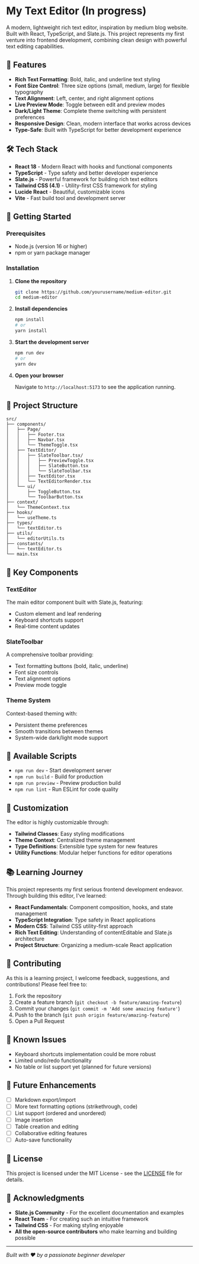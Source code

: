 # My Text Editor (In progress)

A modern, lightweight rich text editor, inspiration by medium blog website. Built with React, TypeScript, and Slate.js. This project represents my first venture into frontend development, combining clean design with powerful text editing capabilities.

## 🌟 Features

- **Rich Text Formatting**: Bold, italic, and underline text styling
- **Font Size Control**: Three size options (small, medium, large) for flexible typography
- **Text Alignment**: Left, center, and right alignment options
- **Live Preview Mode**: Toggle between edit and preview modes
- **Dark/Light Theme**: Complete theme switching with persistent preferences
- **Responsive Design**: Clean, modern interface that works across devices
- **Type-Safe**: Built with TypeScript for better development experience

## 🛠️ Tech Stack

- **React 18** - Modern React with hooks and functional components
- **TypeScript** - Type safety and better developer experience
- **Slate.js** - Powerful framework for building rich text editors
- **Tailwind CSS (4.1)** - Utility-first CSS framework for styling
- **Lucide React** - Beautiful, customizable icons
- **Vite** - Fast build tool and development server

## 🚀 Getting Started

### Prerequisites

- Node.js (version 16 or higher)
- npm or yarn package manager

### Installation

1. **Clone the repository**

   ```bash
   git clone https://github.com/yourusername/medium-editor.git
   cd medium-editor
   ```

2. **Install dependencies**

   ```bash
   npm install
   # or
   yarn install
   ```

3. **Start the development server**

   ```bash
   npm run dev
   # or
   yarn dev
   ```

4. **Open your browser**

   Navigate to `http://localhost:5173` to see the application running.

## 📁 Project Structure

```
src/
├── components/
│   ├── Page/
│   │   ├── Footer.tsx
│   │   ├── Navbar.tsx
│   │   └── ThemeToggle.tsx
│   ├── TextEditor/
│   │   ├── SlateToolbar.tsx/
│   │   │   ├── PreviewToggle.tsx
│   │   │   ├── SlateButton.tsx
│   │   │   └── SlateToolbar.tsx
│   │   ├── TextEditor.tsx
│   │   └── TextEditorRender.tsx
│   └── ui/
│       ├── ToggleButton.tsx
│       └── ToolbarButton.tsx
├── context/
│   └── ThemeContext.tsx
├── hooks/
│   └── useTheme.ts
├── types/
│   └── textEditor.ts
├── utils/
│   └── editorUtils.ts
├── constants/
│   └── textEditor.ts
└── main.tsx
```

## 🎯 Key Components

### TextEditor

The main editor component built with Slate.js, featuring:

- Custom element and leaf rendering
- Keyboard shortcuts support
- Real-time content updates

### SlateToolbar

A comprehensive toolbar providing:

- Text formatting buttons (bold, italic, underline)
- Font size controls
- Text alignment options
- Preview mode toggle

### Theme System

Context-based theming with:

- Persistent theme preferences
- Smooth transitions between themes
- System-wide dark/light mode support

## 🔧 Available Scripts

- `npm run dev` - Start development server
- `npm run build` - Build for production
- `npm run preview` - Preview production build
- `npm run lint` - Run ESLint for code quality

## 🎨 Customization

The editor is highly customizable through:

- **Tailwind Classes**: Easy styling modifications
- **Theme Context**: Centralized theme management
- **Type Definitions**: Extensible type system for new features
- **Utility Functions**: Modular helper functions for editor operations

## 📚 Learning Journey

This project represents my first serious frontend development endeavor. Through building this editor, I've learned:

- **React Fundamentals**: Component composition, hooks, and state management
- **TypeScript Integration**: Type safety in React applications
- **Modern CSS**: Tailwind CSS utility-first approach
- **Rich Text Editing**: Understanding of contentEditable and Slate.js architecture
- **Project Structure**: Organizing a medium-scale React application

## 🤝 Contributing

As this is a learning project, I welcome feedback, suggestions, and contributions! Please feel free to:

1. Fork the repository
2. Create a feature branch (`git checkout -b feature/amazing-feature`)
3. Commit your changes (`git commit -m 'Add some amazing feature'`)
4. Push to the branch (`git push origin feature/amazing-feature`)
5. Open a Pull Request

## 🐛 Known Issues

- Keyboard shortcuts implementation could be more robust
- Limited undo/redo functionality
- No table or list support yet (planned for future versions)

## 🔮 Future Enhancements

- [ ] Markdown export/import
- [ ] More text formatting options (strikethrough, code)
- [ ] List support (ordered and unordered)
- [ ] Image insertion
- [ ] Table creation and editing
- [ ] Collaborative editing features
- [ ] Auto-save functionality

## 📄 License

This project is licensed under the MIT License - see the [LICENSE](LICENSE) file for details.

## 🙏 Acknowledgments

- **Slate.js Community** - For the excellent documentation and examples
- **React Team** - For creating such an intuitive framework
- **Tailwind CSS** - For making styling enjoyable
- **All the open-source contributors** who make learning and building possible

---

_Built with ❤️ by a passionate beginner developer_
